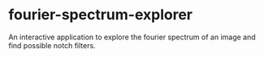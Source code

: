 # fourier-spectrum-explorer
An interactive application to explore the fourier spectrum of an image and find possible notch filters.
